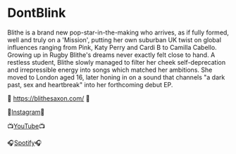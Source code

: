 # DontBlink

Blithe is a brand new pop-star-in-the-making who arrives, as if fully formed, well and truly on a 'Mission', putting her own suburban UK twist on global influences ranging from Pink, Katy Perry and Cardi B to Camilla Cabello. Growing up in Rugby Blithe's dreams never exactly felt close to hand. A restless student, Blithe slowly managed to filter her cheek self-deprecation and irrepressible energy into songs which matched her ambitions. She moved to London aged 16, later honing in on a sound that channels "a dark past, sex and heartbreak" into her forthcoming debut EP.

🔮 https://blithesaxon.com/ 🔮

📸<a href="https://instagram.com/blithesaxon/" target="_blank">Instagram</a>📸

📺<a href="https://youtube.com/channel/UCHB8BxB78XyFX5lP5j7GbqQ" target="_blank">YouTube</a>📺

🎧<a href="https://open.spotify.com/artist/604wNNLUmrAmNOSEU8GfK4" target="_blank">Spotify</a>🎧
